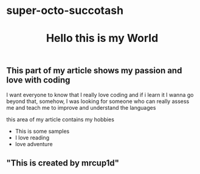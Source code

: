 # super-octo-succotash
<body>
   <header>
     <h1> Hello this is my World</h1>
  </header>
  <article>
     <h1> This part of my article shows my passion and love with coding</h2>
     <p> I want everyone to know that I really love coding and if i learn it I wanna go beyond that, somehow, I was looking for someone who can really assess me and teach me to improve and understand the languages</p>
  </article>
   
  <div> this area of my article contains my hobbies</div>
     <ul>
        <li> This is some samples</li>
   <li> I love reading</li>
   <li> love adventure</li>
   </ul>
  <footer>
    <h2>"This is created by mrcup1d"</h2>
  </footer>
